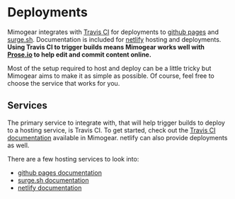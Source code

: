 # Deployments

Mimogear integrates with [Travis CI](https://travis-ci.org/) for deployments to [github pages](https://pages.github.com/) and [surge.sh](https://surge.sh/). Documentation is included for [netlify](https://www.netlify.com/) hosting and deployments. **Using Travis CI to trigger builds means Mimogear works well with [Prose.io](http://prose.io/) to help edit and commit content online.**

Most of the setup required to host and deploy can be a little tricky but Mimogear aims to make it as simple as possible. Of course, feel free to choose the service that works for you.

## Services

The primary service to integrate with, that will help trigger builds to deploy to a hosting service, is Travis CI. To get started, check out the [Travis CI documentation](https://github.com/mimoduo/mimogear/blob/master/docs/deployment/travis-ci.md) available in Mimogear. netlify can also provide deployments as well.

There are a few hosting services to look into:

* [github pages documentation](https://github.com/mimoduo/mimogear/blob/master/docs/deployment/gh-pages.md)
* [surge.sh documentation](https://github.com/mimoduo/mimogear/blob/master/docs/deployment/surge.md)
* [netlify documentation](https://github.com/mimoduo/mimogear/blob/master/docs/deployment/netlify.md)
